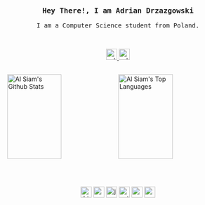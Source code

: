 

<br>
<h3 align="center">
  <samp>
    Hey There!, I am Adrian Drzazgowski
  </samp>
</h3>

<p align="center">
  <samp>
    I am a Computer Science student from Poland.
  </samp>
</p>
<br>

<p align="center"> 
  <a href="https://www.linkedin.com/in/adrian-drzazgowski/" target="_blank">
    <img src="https://img.shields.io/badge/LinkedIn-0077B5?style=for-the-badge&logo=linkedin&logoColor=white" alt="adriandrzazgowski" height="25px"/>
  </a>
  <a href="https://stackoverflow.com/users/19413267/mlodyadi" target="_blank">
    <img src="https://img.shields.io/badge/Stack_Overflow-FE7A16?style=for-the-badge&logo=stack-overflow&logoColor=white" alt="adriandrzazgowski" height="25px"/>
  </a>
</p>

<h2></h2>

<a><a href="https://github.com/iamdrzazgowski"><img alt="Al Siam's Github Stats" src="https://denvercoder1-github-readme-stats.vercel.app/api?username=iamdrzazgowski&show_icons=true&count_private=true&theme=react&border_color=FFFFFF&hide_border=true&bg_color=0D1117&title_color=FFFFFF&text_color=9f9f9f&icon_color=79ff97" height="192px" width="49.5%"/></a>
<a href="https://github.com/iamdrzazgowski"><img alt="Al Siam's Top Languages" src="https://denvercoder1-github-readme-stats.vercel.app/api/top-langs/?username=iamdrzazgowski&langs_count=8&layout=compact&count_private=false&theme=react&border_color=7F3FBF&bg_color=0D1117&hide_border=true&title_color=FFFFFF&icon_color=F8D866&text_color=9f9f9f&hide=java,kotlin,c" height="192px" width="49.5%"/></a>

<h2></h2>
<br>

<p align="center">
  <img src="https://img.shields.io/badge/HTML5-E34F26?style=for-the-badge&logo=html5&logoColor=white" alt="html" height="25px"/>
  <img src="https://img.shields.io/badge/CSS3-1572B6?style=for-the-badge&logo=css3&logoColor=white" alt="css" height="25px"/>
  <img src="https://img.shields.io/badge/JavaScript-323330?style=for-the-badge&logo=javascript&logoColor=F7DF1E" alt="javascript" height="25px"/>
  <img src="https://img.shields.io/badge/Python-FFD43B?style=for-the-badge&logo=python&logoColor=blue" alt="python" height="25px"/>
  <img src="https://img.shields.io/badge/C%2B%2B-00599C?style=for-the-badge&logo=c%2B%2B&logoColor=white" alt="c++" height="25px"/>
  <img src="https://img.shields.io/badge/Rust-black?style=for-the-badge&logo=rust&logoColor=#E57324" alt="rust" height="25px"/>
</p>

<!--
**iamdrzazgowski/iamdrzazgowski** is a ✨ _special_ ✨ repository because its `README.md` (this file) appears on your GitHub profile.
Here are some ideas to get you started:

- 🔭 I’m currently working on ...
- 🌱 I’m currently learning ...
- 👯 I’m looking to collaborate on ...
- 🤔 I’m looking for help with ...
- 💬 Ask me about ...
- 📫 How to reach me: ...
- 😄 Pronouns: ...
- ⚡ Fun fact: ...
-->
